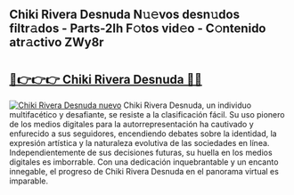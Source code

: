 ## Chiki Rivera Desnuda N𝚞𝚎vos desn𝚞dos filtr𝚊dos - Parts-2Ih F𝚘tos vid𝚎o - C𝚘ntenido atr𝚊ctivo ZWy8r

# <h2><a href="http://mbbipu.tromn.icu/?c=Chiki+Rivera+Desnuda">🔗👉👉👉 Chiki Rivera Desnuda 🔗🔗</a></h2>

[![Chiki Rivera Desnuda nuevo](https://i.imgur.com/pEAQMta.gif)](http://mbbipu.tromn.icu/?c=Chiki+Rivera+Desnuda)
Chiki Rivera Desnuda, un individuo multifacético y desafiante, se resiste a la clasificación fácil. Su uso pionero de los medios digitales para la autorrepresentación ha cautivado y enfurecido a sus seguidores, encendiendo debates sobre la identidad, la expresión artística y la naturaleza evolutiva de las sociedades en línea. Independientemente de sus decisiones futuras, su huella en los medios digitales es imborrable. Con una dedicación inquebrantable y un encanto innegable, el progreso de Chiki Rivera Desnuda en el panorama virtual es imparable.
